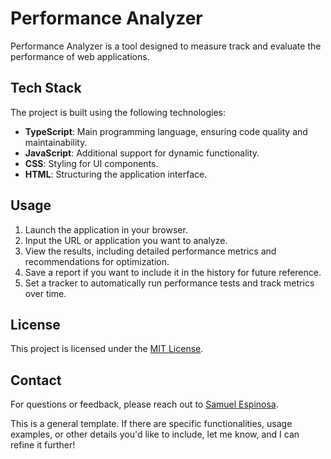 # Performance Analyzer

Performance Analyzer is a tool designed to measure track and evaluate the performance of web applications. 

## Tech Stack

The project is built using the following technologies:

- **TypeScript**: Main programming language, ensuring code quality and maintainability.
- **JavaScript**: Additional support for dynamic functionality.
- **CSS**: Styling for UI components.
- **HTML**: Structuring the application interface.

## Usage

1. Launch the application in your browser.
2. Input the URL or application you want to analyze.
3. View the results, including detailed performance metrics and recommendations for optimization.
4. Save a report if you want to include it in the history for future reference.
5. Set a tracker to automatically run performance tests and track metrics over time.


## License

This project is licensed under the [MIT License](LICENSE).

## Contact

For questions or feedback, please reach out to [Samuel Espinosa](https://github.com/samuelespinosa).

This is a general template. If there are specific functionalities, usage examples, or other details you'd like to include, let me know, and I can refine it further!
